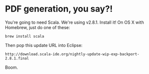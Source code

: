 # PDF generation, you say?!

You're going to need Scala. We're using v2.8.1. Install it! On OS X with
Homebrew, just do one of these:

    brew install scala

Then pop this update URL into Eclipse:

    http://download.scala-ide.org/nightly-update-wip-exp-backport-2.8.1.final

Boom.

